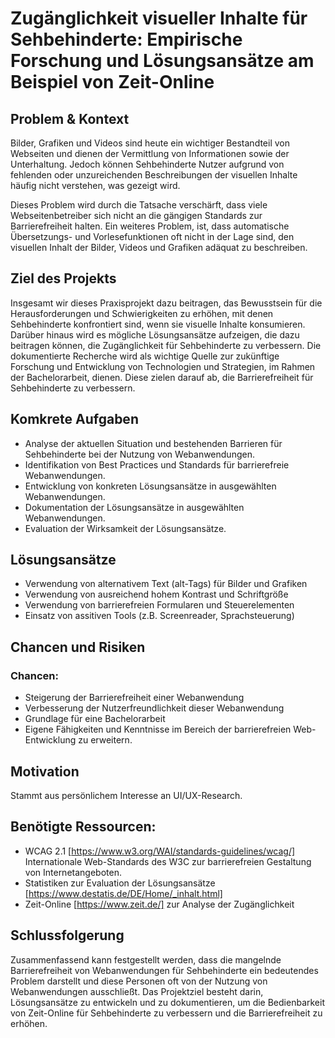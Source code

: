 # Zugänglichkeit visueller Inhalte für Sehbehinderte: Empirische Forschung und Lösungsansätze am Beispiel von Zeit-Online

## Problem & Kontext
Bilder, Grafiken und Videos sind heute ein wichtiger Bestandteil von Webseiten und dienen der Vermittlung von Informationen sowie der Unterhaltung. Jedoch können Sehbehinderte Nutzer aufgrund von fehlenden oder unzureichenden Beschreibungen der visuellen Inhalte häufig nicht verstehen, was gezeigt wird. 

Dieses Problem wird durch die Tatsache verschärft, dass viele Webseitenbetreiber sich nicht an die gängigen Standards zur Barrierefreiheit halten. Ein weiteres Problem, ist, dass automatische Übersetzungs- und Vorlesefunktionen oft nicht in der Lage sind, den visuellen Inhalt der Bilder, Videos und Grafiken adäquat zu beschreiben.

## Ziel des Projekts
Insgesamt wir dieses Praxisprojekt dazu beitragen, das Bewusstsein für die Herausforderungen und Schwierigkeiten zu erhöhen, mit denen Sehbehinderte konfrontiert sind, wenn sie visuelle Inhalte konsumieren. Darüber hinaus wird es mögliche Lösungsansätze aufzeigen, die dazu beitragen können, die Zugänglichkeit für Sehbehinderte zu verbessern. Die dokumentierte Recherche wird als wichtige Quelle zur zukünftige Forschung und Entwicklung von Technologien und Strategien, im Rahmen der Bachelorarbeit, dienen. Diese zielen darauf ab, die Barrierefreiheit für Sehbehinderte zu verbessern.

## Komkrete Aufgaben
* Analyse der aktuellen Situation und bestehenden Barrieren für Sehbehinderte bei der Nutzung von Webanwendungen.
* Identifikation von Best Practices und Standards für barrierefreie Webanwendungen.
* Entwicklung von konkreten Lösungsansätze in ausgewählten Webanwendungen.
* Dokumentation der Lösungsansätze in ausgewählten Webanwendungen.
* Evaluation der Wirksamkeit der Lösungsansätze.

## Lösungsansätze
* Verwendung von alternativem Text (alt-Tags) für Bilder und Grafiken
* Verwendung von ausreichend hohem Kontrast und Schriftgröße
* Verwendung von barrierefreien Formularen und Steuerelementen
* Einsatz von assitiven Tools (z.B. Screenreader, Sprachsteuerung)

## Chancen und Risiken
### Chancen:
* Steigerung der Barrierefreiheit einer Webanwendung
* Verbesserung der Nutzerfreundlichkeit dieser Webanwendung
* Grundlage für eine Bachelorarbeit
* Eigene Fähigkeiten und Kenntnisse im Bereich der barrierefreien Web-Entwicklung zu erweitern.

## Motivation
Stammt aus persönlichem Interesse an UI/UX-Research.

## Benötigte Ressourcen:
* WCAG 2.1 [https://www.w3.org/WAI/standards-guidelines/wcag/] Internationale Web-Standards des W3C zur barrierefreien Gestaltung von Internetangeboten.
* Statistiken zur Evaluation der Lösungsansätze [https://www.destatis.de/DE/Home/_inhalt.html]
* Zeit-Online [https://www.zeit.de/] zur Analyse der Zugänglichkeit

## Schlussfolgerung
Zusammenfassend kann festgestellt werden, dass die mangelnde Barrierefreiheit von Webanwendungen für Sehbehinderte ein bedeutendes Problem darstellt und diese Personen oft von der Nutzung von Webanwendungen ausschließt. Das Projektziel besteht darin, Lösungsansätze zu entwickeln und zu dokumentieren, um die Bedienbarkeit von Zeit-Online für Sehbehinderte zu verbessern und die Barrierefreiheit zu erhöhen. 



